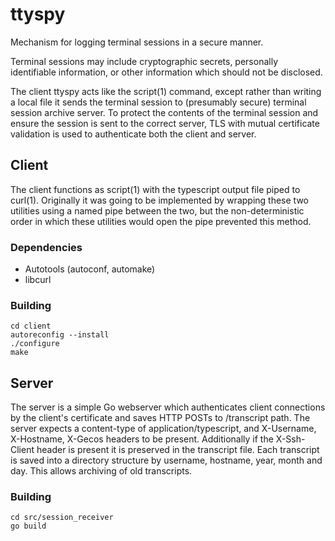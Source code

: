 # ttyspy

Mechanism for logging terminal sessions in a secure manner.

Terminal sessions may include cryptographic secrets, personally identifiable
information, or other information which should not be disclosed.

The client ttyspy acts like the script(1) command, except rather than writing a
local file it sends the terminal session to (presumably secure) terminal
session archive server. To protect the contents of the terminal session and
ensure the session is sent to the correct server, TLS with mutual certificate
validation is used to authenticate both the client and server.

## Client

The client functions as script(1) with the typescript output file piped to
curl(1). Originally it was going to be implemented by wrapping these two
utilities using a named pipe between the two, but the non-deterministic order
in which these utilities would open the pipe prevented this method.

### Dependencies

* Autotools (autoconf, automake)
* libcurl

### Building

```
cd client
autoreconfig --install
./configure
make
```

## Server

The server is a simple Go webserver which authenticates client connections by
the client's certificate and saves HTTP POSTs to /transcript path. The server
expects a content-type of application/typescript, and X-Username, X-Hostname,
X-Gecos headers to be present. Additionally if the X-Ssh-Client header is
present it is preserved in the transcript file. Each transcript is saved into a
directory structure by username, hostname, year, month and day. This allows
archiving of old transcripts.

### Building

```
cd src/session_receiver
go build
```
